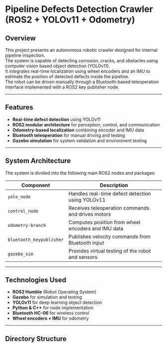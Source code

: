 # Pipeline Defects Detection Crawler (ROS2 + YOLOv11 + Odometry)

## Overview
This project presents an autonomous robotic crawler designed for internal pipeline inspection.  
The system is capable of detecting corrosion, cracks, and obstacles using computer vision based object detection (YOLOv11).  
It integrates real-time localization using wheel encoders and an IMU to estimate the position of detected defects inside the pipeline.  
The robot can be driven manually through a Bluetooth-based teleoperation interface implemented with a ROS2 key publisher node.

---

## Features
- **Real-time defect detection** using YOLOv11  
- **ROS2 modular architecture** for perception, control, and communication  
- **Odometry-based localization** combining encoder and IMU data  
- **Bluetooth teleoperation** for manual driving and testing  
- **Gazebo simulation** for system validation and environment testing  

---

## System Architecture
The system is divided into the following main ROS2 nodes and packages:

| Component | Description |
|------------|-------------|
| `yolo_node` | Handles real-time defect detection using YOLOv11 |
| `control_node` | Receives teleoperation commands and drives motors |
| `odometry-branch` | Computes position from wheel encoders and IMU data |
| `bluetooth_keypublisher` | Publishes velocity commands from Bluetooth input |
| `gazebo_sim` | Provides virtual testing of the robot and sensors |

---

## Technologies Used
- **ROS2 Humble** (Robot Operating System)
- **Gazebo** for simulation and testing
- **YOLOv11** for deep learning object detection
- **Python & C++** for node implementation
- **Bluetooth HC-06** for wireless control
- **Wheel encoders + IMU** for odometry

---

## Directory Structure
